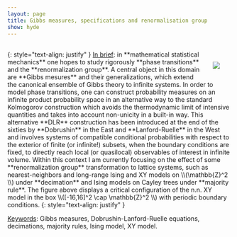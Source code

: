 ```yaml
---
layout: page
title: Gibbs measures, specifications and renormalisation group
show: hyde
---
```


<br/>

<img style="max-width:350px;float:right;margin: 15px 15px 15px 15px;padding: 10px;" src="../assets/Tcrit-L33.png">
<!--
| ![](../assets/Tcrit-L33.png){: style="max-width:350px;float:right;margin: 15px 15px 15px 15px;padding: 10px;" } |
|:--:|
| A configuration of the n.n. XY model near the critical temperature. |-->
{: style="text-align: justify" }
<ins>In brief</ins>: in **mathematical statistical mechanics** one hopes to study rigorously **phase transitions** and the **renormalization group**. A central object in this domain are **Gibbs mesures** and their generalizations, which extend the canonical ensemble of Gibbs theory to infinite systems. In order to model phase transitions, one can construct probability measures on an infinite product probability space in an alternative way to the standard Kolmogorov construction which avoids the thermodynamic limit of intensive quantities and takes into account non-unicity in a built-in way. This alternative **DLR** construction has been introduced at the end of the sixties by **Dobrushin** in the East and **Lanford-Ruelle** in the West and involves systems of compatible conditional probabilities with respect to the exterior of finite (or infinite!) subsets, when the boundary conditions are fixed, to directly reach local (or quasilocal) observables of interest in infinite volume.
  Within this context I am currently focusing on the effect of some **renormalization group** transformation to lattice systems, such as nearest-neighbors and long-range Ising and XY models on \\(\mathbb{Z}^2 \\) under **decimation** and Ising models on Cayley trees under **majority rule**. The figure above displays a critical configuration of the n.n. XY model in the box \\([-16,16]^2 \cap \mathbb{Z}^2 \\) with periodic boundary conditions.
{: style="text-align: justify" }

<!--
<ins>Works in preparation</ins>:

<!--1. "Decimation for long-range Penrose models on fractal lattices'',
   with A. Le Ny and J. Sohier (2021-)-->

<ins>Keywords</ins>: Gibbs measures, Dobrushin-Lanford-Ruelle equations, decimations, majority rules, Ising model, XY model.
